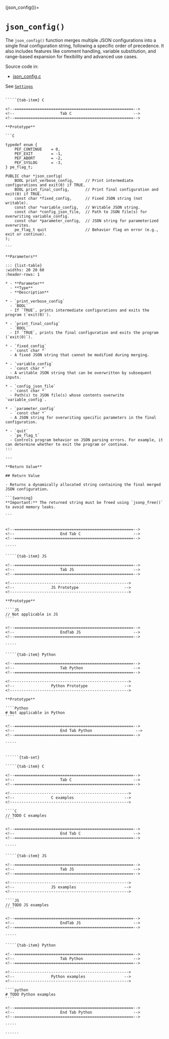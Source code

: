 

<!-- ============================================================== -->
(json_config())=
# `json_config()`
<!-- ============================================================== -->

The `json_config()` function merges multiple JSON configurations into a single final configuration string, following a specific order of precedence. It also includes features like comment handling, variable substitution, and range-based expansion for flexibility and advanced use cases.

Source code in:

- [json_config.c](https://github.com/artgins/yunetas/blob/main/kernel/c/gobj-c/src/json_config.c)

See [`Settings`](settings)


<!------------------------------------------------------------>
<!--                    Prototypes                          -->
<!------------------------------------------------------------>

``````{tab-set}

`````{tab-item} C

<!--====================================================-->
<!--                    Tab C                           -->
<!--====================================================-->

**Prototype**

```C

typedef enum {
    PEF_CONTINUE    = 0,
    PEF_EXIT        = -1,
    PEF_ABORT       = -2,
    PEF_SYSLOG      = -3,
} pe_flag_t;

PUBLIC char *json_config(
    BOOL print_verbose_config,     // Print intermediate configurations and exit(0) if TRUE.
    BOOL print_final_config,       // Print final configuration and exit(0) if TRUE.
    const char *fixed_config,      // Fixed JSON string (not writable).
    const char *variable_config,   // Writable JSON string.
    const char *config_json_file,  // Path to JSON file(s) for overwriting variable_config.
    const char *parameter_config,  // JSON string for parameterized overwrites.
    pe_flag_t quit                 // Behavior flag on error (e.g., exit or continue).
);

```

**Parameters**

::: {list-table}
:widths: 20 20 60
:header-rows: 1

* - **Parameter**
  - **Type**
  - **Description**

* - `print_verbose_config`
  - `BOOL`
  - If `TRUE`, prints intermediate configurations and exits the program (`exit(0)`).

* - `print_final_config`
  - `BOOL`
  - If `TRUE`, prints the final configuration and exits the program (`exit(0)`).

* - `fixed_config`
  - `const char *`
  - A fixed JSON string that cannot be modified during merging.

* - `variable_config`
  - `const char *`
  - A writable JSON string that can be overwritten by subsequent inputs.

* - `config_json_file`
  - `const char *`
  - Path(s) to JSON file(s) whose contents overwrite `variable_config`.

* - `parameter_config`
  - `const char *`
  - A JSON string for overwriting specific parameters in the final configuration.

* - `quit`
  - `pe_flag_t`
  - Controls program behavior on JSON parsing errors. For example, it can determine whether to exit the program or continue.
:::

---

**Return Value**

## Return Value

- Returns a dynamically allocated string containing the final merged JSON configuration.

```{warning}
**Important:** The returned string must be freed using `jsonp_free()` to avoid memory leaks.

```


<!--====================================================-->
<!--                    End Tab C                       -->
<!--====================================================-->

`````

`````{tab-item} JS

<!--====================================================-->
<!--                    Tab JS                          -->
<!--====================================================-->

<!---------------------------------------------------->
<!--                JS Prototype                    -->
<!---------------------------------------------------->

**Prototype**

````JS
// Not applicable in JS
````

<!--====================================================-->
<!--                    EndTab JS                       -->
<!--====================================================-->

`````

`````{tab-item} Python

<!--====================================================-->
<!--                    Tab Python                      -->
<!--====================================================-->

<!---------------------------------------------------->
<!--                Python Prototype                -->
<!---------------------------------------------------->

**Prototype**

````Python
# Not applicable in Python
````

<!--====================================================-->
<!--                    End Tab Python                   -->
<!--====================================================-->

`````

``````

<!------------------------------------------------------------>
<!--                    Examples                            -->
<!------------------------------------------------------------>

```````{dropdown} Examples

``````{tab-set}

`````{tab-item} C

<!--====================================================-->
<!--                    Tab C                           -->
<!--====================================================-->

<!---------------------------------------------------->
<!--                C examples                      -->
<!---------------------------------------------------->

````C
// TODO C examples
````

<!--====================================================-->
<!--                    End Tab C                       -->
<!--====================================================-->

`````

`````{tab-item} JS

<!--====================================================-->
<!--                    Tab JS                          -->
<!--====================================================-->

<!---------------------------------------------------->
<!--                JS examples                     -->
<!---------------------------------------------------->

````JS
// TODO JS examples
````

<!--====================================================-->
<!--                    EndTab JS                       -->
<!--====================================================-->

`````

`````{tab-item} Python

<!--====================================================-->
<!--                    Tab Python                      -->
<!--====================================================-->

<!---------------------------------------------------->
<!--                Python examples                 -->
<!---------------------------------------------------->

````python
# TODO Python examples
````

<!--====================================================-->
<!--                    End Tab Python                  -->
<!--====================================================-->

`````

``````

```````
